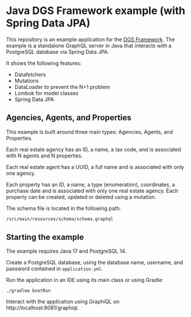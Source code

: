 Java DGS Framework example (with Spring Data JPA)
=====

This repository is an example application for the [DGS Framework](https://netflix.github.io/dgs). 
The example is a standalone GraphQL server in Java that interacts with a PostgreSQL database via Spring Data JPA.

It shows the following features:
* Datafetchers
* Mutations
* DataLoader to prevent the N+1 problem
* Lombok for model classes
* Spring Data JPA


Agencies, Agents, and Properties
----

This example is built around three main types: Agencies, Agents, and Properties.

Each real estate agency has an ID, a name, a tax code, and is associated with N agents and N properties. 

Each real estate agent has a UUID, a full name and is associated with only one agency. 

Each property has an ID, a name, a type (enumeration), coordinates, a purchase date and is associated with only one real estate agency.
Each property can be created, updated or deleted using a mutation.


The schema file is located in the following path.
```sh
/src/main/resources/schema/schema.graphql
```

Starting the example
----

The example requires Java 17 and PostgreSQL 14.

Create a PostgreSQL database, using the database name, username, and password contained in `application.yml`. 

Run the application in an IDE using its main class or using Gradle: 

```
./gradlew bootRun
```

Interact with the application using GraphiQL on http://localhost:8081/graphiql.

